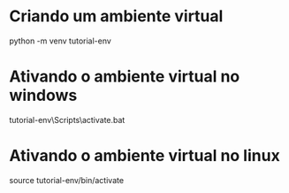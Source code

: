 # Criando um ambiente virtual
python -m venv tutorial-env

# Ativando o ambiente virtual no windows
tutorial-env\Scripts\activate.bat

# Ativando o ambiente virtual no linux
source tutorial-env/bin/activate